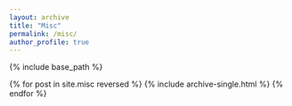 ```yaml
---
layout: archive
title: "Misc"
permalink: /misc/
author_profile: true
---
```


{% include base_path %}

{% for post in site.misc reversed %}
  {% include archive-single.html %}
{% endfor %}
 
